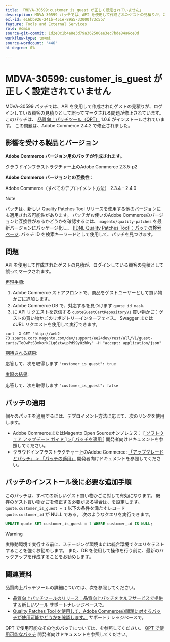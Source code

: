 ```yaml
---
title: 「MDVA-30599:customer_is_guest が正しく設定されていません」
description: MDVA-30599 パッチでは、API を使用して作成されたゲストの見積りが、ログインしている顧客の見積りとして誤ってマークされる問題が修正されています。 このパッチは、[Quality Patches Tool （QPT） ] （/help/announcements/adobe-commerce-announcements/magento-quality-patches-released-new-tool-to-self-serve-quality-patches.md） 1.0.6 がインストールされている場合に利用できます。 この問題は、Adobe Commerce 2.4.2 で修正されました。
exl-id: e16bb926-241b-451e-89a5-33000f73c5b7
feature: Tools and External Services
role: Admin
source-git-commit: 1d2e0c1b4a8e3d79a362500ee3ec7bde84a6ce0d
workflow-type: tm+mt
source-wordcount: '446'
ht-degree: 0%

---
```


# MDVA-30599: customer_is_guest が正しく設定されていません

MDVA-30599 パッチでは、API を使用して作成されたゲストの見積りが、ログインしている顧客の見積りとして誤ってマークされる問題が修正されています。 このパッチは、 [品質向上パッチツール（QPT）](/help/announcements/adobe-commerce-announcements/magento-quality-patches-released-new-tool-to-self-serve-quality-patches.md) 1.0.6 がインストールされています。 この問題は、Adobe Commerce 2.4.2 で修正されました。

## 影響を受ける製品とバージョン

**Adobe Commerce バージョン用のパッチが作成されます。**

クラウドインフラストラクチャー上のAdobe Commerce 2.3.5-p2

**Adobe Commerce バージョンとの互換性：**

Adobe Commerce（すべてのデプロイメント方法） 2.3.4 - 2.4.0

>[!NOTE]
>
>パッチは、新しい Quality Patches Tool リリースを使用する他のバージョンにも適用される可能性があります。 パッチがお使いのAdobe Commerceのバージョンと互換性があるかどうかを確認するには、 `magento/quality-patches` を最新バージョンにパッケージ化し、 [[!DNL Quality Patches Tool]：パッチの検索ページ](https://devdocs.magento.com/quality-patches/tool.html#patch-grid). パッチ ID を検索キーワードとして使用して、パッチを見つけます。

## 問題

API を使用して作成されたゲストの見積が、ログインしている顧客の見積として誤ってマークされます。

<u>再現手順</u>:

1. Adobe Commerce ストアフロントで、商品をゲストユーザーとして買い物かごに追加します。
1. Adobe Commerce DB で、対応するを見つけます `quote_id_mask`.
1. に API リクエストを送信する `quoteGuestCartRepositoryV1` 買い物かご：ゲストの買い物かごのリポジトリーインターフェイス。 Swagger または cURL リクエストを使用して実行できます。

```curl
curl -X GET "http://web2-73.sparta.corp.magento.com/dev/support/ee24dev/rest/all/V1/guest-carts/ToOwPtSBxkorkCLq6ztwupPd99y8zhky" -H "accept: application/json"
```

<u>期待される結果</u>:

応答して、次を取得します `"customer_is_guest": true`

<u>実際の結果</u>:

応答して、次を取得します `"customer_is_guest": false`

## パッチの適用

個々のパッチを適用するには、デプロイメント方法に応じて、次のリンクを使用します。

* Adobe CommerceまたはMagento Open Sourceオンプレミス： [[ ソフトウェア アップデート ガイド ] > [ パッチを適用 ]](https://devdocs.magento.com/guides/v2.4/comp-mgr/patching/mqp.html) 開発者向けドキュメントを参照してください。
* クラウドインフラストラクチャー上のAdobe Commerce: [「アップグレードとパッチ」 > 「パッチの適用」](https://devdocs.magento.com/cloud/project/project-patch.html) 開発者向けドキュメントを参照してください。

## パッチのインストール後に必要な追加手順

このパッチは、すべての新しいゲスト買い物かごに対して有効になります。 既存のゲスト買い物かごを修正する必要がある場合は、を設定します。 `quote.customer_is_guest = 1` 以下の条件を満たすレコード `quote.customer_id` が NULL である。 次のようなクエリを実行できます。

```sql
UPDATE quote SET customer_is_guest = 1 WHERE customer_id IS NULL;
```

>[!WARNING]
>
>実稼動環境で実行する前に、ステージング環境または統合環境でクエリをテストすることを強くお勧めします。 また、DB を使用して操作を行う前に、最新のバックアップを作成することをお勧めします。

## 関連資料

品質向上パッチツールの詳細については、次を参照してください。

* [品質向上パッチツールのリリース：品質向上パッチをセルフサービスで提供する新しいツール](/help/announcements/adobe-commerce-announcements/magento-quality-patches-released-new-tool-to-self-serve-quality-patches.md) サポートナレッジベースで。
* [Quality Patches Tool を使用して、Adobe Commerceの問題に対するパッチが使用可能かどうかを確認します。](/help/support-tools/patches-available-in-qpt-tool/check-patch-for-magento-issue-with-magento-quality-patches.md) サポートナレッジベースで。

QPT で使用可能なその他のパッチについては、を参照してください。 [QPT で使用可能なパッチ](https://devdocs.magento.com/quality-patches/tool.html#patch-grid) 開発者向けドキュメントを参照してください。
